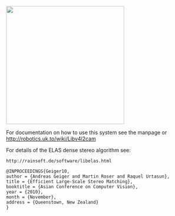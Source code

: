 <img src="https://github.com/fuzzgun/v4l2stereo/blob/master/img/v4l2stereo_screenshot.png?raw=true" width=320/>

For documentation on how to use this system see the manpage or http://robotics.uk.to/wiki/Libv4l2cam

For details of the ELAS dense stereo algorithm see:

    http://rainsoft.de/software/libelas.html

    @INPROCEEDINGS{Geiger10,
    author = {Andreas Geiger and Martin Roser and Raquel Urtasun},
    title = {Efficient Large-Scale Stereo Matching},
    booktitle = {Asian Conference on Computer Vision},
    year = {2010},
    month = {November},
    address = {Queenstown, New Zealand}
    }
